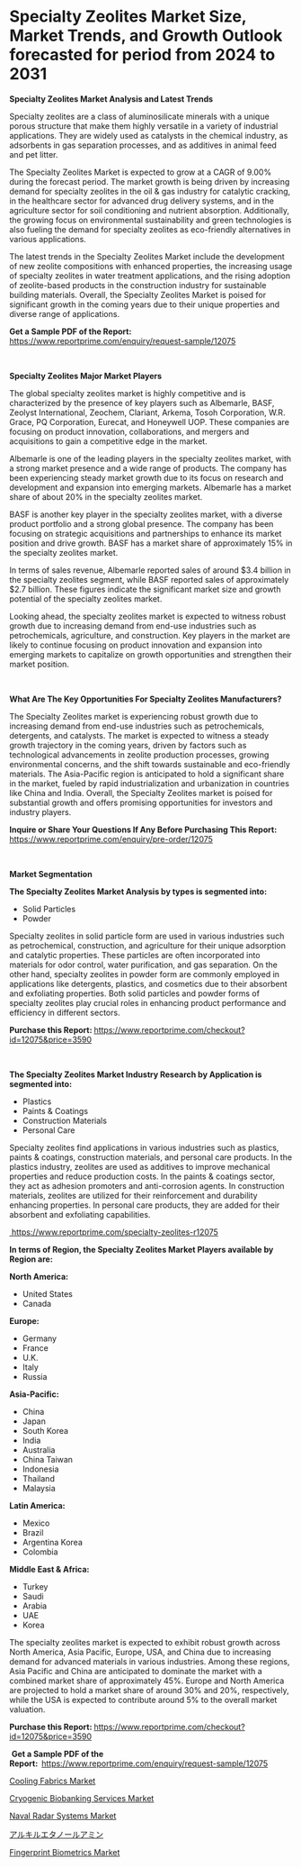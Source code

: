 <p><h1>Specialty Zeolites Market Size, Market Trends, and Growth Outlook forecasted for period from 2024 to 2031</h1></p><p><strong>Specialty Zeolites Market Analysis and Latest Trends</strong></p>
<p><p>Specialty zeolites are a class of aluminosilicate minerals with a unique porous structure that make them highly versatile in a variety of industrial applications. They are widely used as catalysts in the chemical industry, as adsorbents in gas separation processes, and as additives in animal feed and pet litter.</p><p>The Specialty Zeolites Market is expected to grow at a CAGR of 9.00% during the forecast period. The market growth is being driven by increasing demand for specialty zeolites in the oil & gas industry for catalytic cracking, in the healthcare sector for advanced drug delivery systems, and in the agriculture sector for soil conditioning and nutrient absorption. Additionally, the growing focus on environmental sustainability and green technologies is also fueling the demand for specialty zeolites as eco-friendly alternatives in various applications.</p><p>The latest trends in the Specialty Zeolites Market include the development of new zeolite compositions with enhanced properties, the increasing usage of specialty zeolites in water treatment applications, and the rising adoption of zeolite-based products in the construction industry for sustainable building materials. Overall, the Specialty Zeolites Market is poised for significant growth in the coming years due to their unique properties and diverse range of applications.</p></p>
<p><strong>Get a Sample PDF of the Report:&nbsp;</strong> <a href="https://www.reportprime.com/enquiry/request-sample/12075">https://www.reportprime.com/enquiry/request-sample/12075</a></p>
<p>&nbsp;</p>
<p><strong>Specialty Zeolites Major Market Players</strong></p>
<p><p>The global specialty zeolites market is highly competitive and is characterized by the presence of key players such as Albemarle, BASF, Zeolyst International, Zeochem, Clariant, Arkema, Tosoh Corporation, W.R. Grace, PQ Corporation, Eurecat, and Honeywell UOP. These companies are focusing on product innovation, collaborations, and mergers and acquisitions to gain a competitive edge in the market.</p><p>Albemarle is one of the leading players in the specialty zeolites market, with a strong market presence and a wide range of products. The company has been experiencing steady market growth due to its focus on research and development and expansion into emerging markets. Albemarle has a market share of about 20% in the specialty zeolites market.</p><p>BASF is another key player in the specialty zeolites market, with a diverse product portfolio and a strong global presence. The company has been focusing on strategic acquisitions and partnerships to enhance its market position and drive growth. BASF has a market share of approximately 15% in the specialty zeolites market.</p><p>In terms of sales revenue, Albemarle reported sales of around $3.4 billion in the specialty zeolites segment, while BASF reported sales of approximately $2.7 billion. These figures indicate the significant market size and growth potential of the specialty zeolites market.</p><p>Looking ahead, the specialty zeolites market is expected to witness robust growth due to increasing demand from end-use industries such as petrochemicals, agriculture, and construction. Key players in the market are likely to continue focusing on product innovation and expansion into emerging markets to capitalize on growth opportunities and strengthen their market position.</p></p>
<p>&nbsp;</p>
<p><strong>What Are The Key Opportunities For Specialty Zeolites Manufacturers?</strong></p>
<p><p>The Specialty Zeolites market is experiencing robust growth due to increasing demand from end-use industries such as petrochemicals, detergents, and catalysts. The market is expected to witness a steady growth trajectory in the coming years, driven by factors such as technological advancements in zeolite production processes, growing environmental concerns, and the shift towards sustainable and eco-friendly materials. The Asia-Pacific region is anticipated to hold a significant share in the market, fueled by rapid industrialization and urbanization in countries like China and India. Overall, the Specialty Zeolites market is poised for substantial growth and offers promising opportunities for investors and industry players.</p></p>
<p><strong>Inquire or Share Your Questions If Any Before Purchasing This Report:</strong> <a href="https://www.reportprime.com/enquiry/pre-order/12075">https://www.reportprime.com/enquiry/pre-order/12075</a></p>
<p>&nbsp;</p>
<p><strong>Market Segmentation</strong></p>
<p><strong>The Specialty Zeolites Market Analysis by types is segmented into:</strong></p>
<p><ul><li>Solid Particles</li><li>Powder</li></ul></p>
<p><p>Specialty zeolites in solid particle form are used in various industries such as petrochemical, construction, and agriculture for their unique adsorption and catalytic properties. These particles are often incorporated into materials for odor control, water purification, and gas separation. On the other hand, specialty zeolites in powder form are commonly employed in applications like detergents, plastics, and cosmetics due to their absorbent and exfoliating properties. Both solid particles and powder forms of specialty zeolites play crucial roles in enhancing product performance and efficiency in different sectors.</p></p>
<p><strong>Purchase this Report:&nbsp;</strong><a href="https://www.reportprime.com/checkout?id=12075&price=3590">https://www.reportprime.com/checkout?id=12075&price=3590</a></p>
<p>&nbsp;</p>
<p><strong>The Specialty Zeolites Market Industry Research by Application is segmented into:</strong></p>
<p><ul><li>Plastics</li><li>Paints & Coatings</li><li>Construction Materials</li><li>Personal Care</li></ul></p>
<p><p>Specialty zeolites find applications in various industries such as plastics, paints & coatings, construction materials, and personal care products. In the plastics industry, zeolites are used as additives to improve mechanical properties and reduce production costs. In the paints & coatings sector, they act as adhesion promoters and anti-corrosion agents. In construction materials, zeolites are utilized for their reinforcement and durability enhancing properties. In personal care products, they are added for their absorbent and exfoliating capabilities.</p></p>
<p><a href="https://www.reportprime.com/specialty-zeolites-r12075">&nbsp;https://www.reportprime.com/specialty-zeolites-r12075</a></p>
<p><strong>In terms of Region, the Specialty Zeolites Market Players available by Region are:</strong></p>
<p>
    <p> <strong> North America: </strong>
        <ul>
            <li>United States</li>
            <li>Canada</li>
        </ul>
        </p> 
    <p> <strong> Europe: </strong>
        <ul>
            <li>Germany</li>
            <li>France</li>
            <li>U.K.</li>
            <li>Italy</li>
            <li>Russia</li>
        </ul>
        </p> 
    <p> <strong> Asia-Pacific: </strong>
        <ul>
            <li>China</li>
            <li>Japan</li>
            <li>South Korea</li>
            <li>India</li>
            <li>Australia</li>
            <li>China Taiwan</li>
            <li>Indonesia</li>
            <li>Thailand</li>
            <li>Malaysia</li>
        </ul>
        </p> 
    <p> <strong> Latin America: </strong>
        <ul>
            <li>Mexico</li>
            <li>Brazil</li>
            <li>Argentina Korea</li>
            <li>Colombia</li>
        </ul>
        </p> 
    <p> <strong> Middle East & Africa: </strong>
        <ul>
            <li>Turkey</li>
            <li>Saudi</li>
            <li>Arabia</li>
            <li>UAE</li>
            <li>Korea</li>
        </ul>
    </p>
    </p>
<p><p>The specialty zeolites market is expected to exhibit robust growth across North America, Asia Pacific, Europe, USA, and China due to increasing demand for advanced materials in various industries. Among these regions, Asia Pacific and China are anticipated to dominate the market with a combined market share of approximately 45%. Europe and North America are projected to hold a market share of around 30% and 20%, respectively, while the USA is expected to contribute around 5% to the overall market valuation.</p></p>
<p><strong>Purchase this Report: </strong><a href="https://www.reportprime.com/checkout?id=12075&price=3590">https://www.reportprime.com/checkout?id=12075&price=3590</a></p>
<p>&nbsp;<strong>Get a Sample PDF of the Report:&nbsp;&nbsp;</strong><a href="https://www.reportprime.com/enquiry/request-sample/12075">https://www.reportprime.com/enquiry/request-sample/12075</a></p>
<p><strong></strong></p>
<p><p><a href="https://github.com/amapolalg/Market-Research-Report-List-1/blob/main/cooling-fabrics-market.md">Cooling Fabrics Market</a></p><p><a href="https://www.linkedin.com/pulse/cryogenic-biobanking-services-market-segmentation-geographical-0fjse">Cryogenic Biobanking Services Market</a></p><p><a href="https://issuu.com/reportprime-2/docs/naval-radar-systems-market-size-2030.pptx">Naval Radar Systems Market</a></p><p><a href="https://medium.com/@chloeconn80/%E3%82%A2%E3%83%AB%E3%82%AD%E3%83%AB%E3%82%A8%E3%82%BF%E3%83%8E%E3%83%BC%E3%83%AB%E3%82%A2%E3%83%9F%E3%83%B3%E5%B8%82%E5%A0%B4-2024%E5%B9%B4%E3%81%8B%E3%82%892031%E5%B9%B4%E3%81%BE%E3%81%A7%E3%81%AE%E6%A5%AD%E7%95%8C%E5%8B%95%E5%90%91%E3%81%A8%E4%BA%88%E6%B8%AC-8ce0063be78b">アルキルエタノールアミン</a></p><p><a href="https://issuu.com/reportprime-2/docs/fingerprint-biometrics-market-size-2030.pptx">Fingerprint Biometrics Market</a></p></p>
